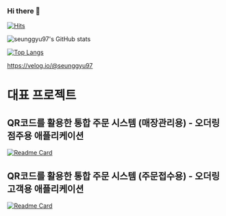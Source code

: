 ### Hi there 👋
[![Hits](https://hits.seeyoufarm.com/api/count/incr/badge.svg?url=https%3A%2F%2Fgithub.com%2Fseunggyu97&count_bg=%23878C83&title_bg=%2316A5CB&icon=github.svg&icon_color=%23FFFFFF&title=hits&edge_flat=false)](https://github.com/seunggyu97)

![seunggyu97's GitHub stats](https://github-readme-stats.vercel.app/api?username=seunggyu97&show_icons=true&theme=tokyonight)   


[![Top Langs](https://github-readme-stats.vercel.app/api/top-langs/?username=seunggyu97&layout=compact&theme=synthwave)](https://github.com/seunggyu97?tab=repositories)

https://velog.io/@seunggyu97

# 대표 프로젝트
## QR코드를 활용한 통합 주문 시스템 (매장관리용) - 오더링 점주용 애플리케이션
[![Readme Card](https://github-readme-stats.vercel.app/api/pin/?username=seunggyu97&repo=OrderingManager&theme=cobalt)](https://github.com/OrdeRing-Team/OrderingManager)
## QR코드를 활용한 통합 주문 시스템 (주문접수용) - 오더링 고객용 애플리케이션
[![Readme Card](https://github-readme-stats.vercel.app/api/pin/?username=seunggyu97&repo=Ordering&theme=cobalt)](https://github.com/OrdeRing-Team/Ordering)

